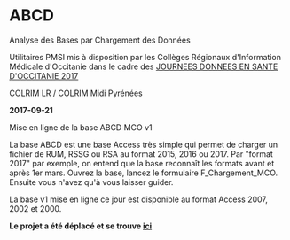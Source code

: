 # ABCD
Analyse des Bases par Chargement des Données

Utilitaires PMSI mis à disposition par les Collèges Régionaux d'Information Médicale d'Occitanie dans le cadre des [JOURNEES DONNEES EN SANTE D'OCCITANIE 2017](http://dsdoc2017.blogspot.fr/)

COLRIM LR / COLRIM Midi Pyrénées

**2017-09-21**

Mise en ligne de la base ABCD MCO v1

La base ABCD est une base Access très simple qui permet de charger un fichier de RUM, RSSG ou RSA au format 2015, 2016 ou 2017.
Par "format 2017" par exemple, on entend que la base reconnaît les formats avant et après 1er mars.
Ouvrez la base, lancez le formulaire F_Chargement_MCO. Ensuite vous n'avez qu'à vous laisser guider.

La base v1 mise en ligne ce jour est disponible au format Access 2007, 2002 et 2000.

**Le projet a été déplacé et se trouve [ici](https://osf.io/n6qbu/)**
